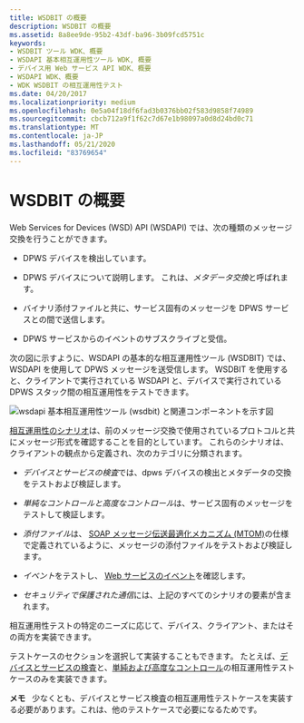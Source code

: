 ```yaml
---
title: WSDBIT の概要
description: WSDBIT の概要
ms.assetid: 8a8ee9de-95b2-43df-ba96-3b09fcd5751c
keywords:
- WSDBIT ツール WDK、概要
- WSDAPI 基本相互運用性ツール WDK, 概要
- デバイス用 Web サービス API WDK、概要
- WSDAPI WDK、概要
- WDK WSDBIT の相互運用性テスト
ms.date: 04/20/2017
ms.localizationpriority: medium
ms.openlocfilehash: 0e5a04f18df6fad3b0376bb02f583d9858f74989
ms.sourcegitcommit: cbcb712a9f1f62c7d67e1b98097a0d8d24bd0c71
ms.translationtype: MT
ms.contentlocale: ja-JP
ms.lasthandoff: 05/21/2020
ms.locfileid: "83769654"
---
```

# <a name="introduction-to-wsdbit"></a>WSDBIT の概要


Web Services for Devices (WSD) API (WSDAPI) では、次の種類のメッセージ交換を行うことができます。

-   DPWS デバイスを検出しています。

-   DPWS デバイスについて説明します。 これは、*メタデータ交換*と呼ばれます。

-   バイナリ添付ファイルと共に、サービス固有のメッセージを DPWS サービスとの間で送信します。

-   DPWS サービスからのイベントのサブスクライブと受信。

次の図に示すように、WSDAPI の基本的な相互運用性ツール (WSDBIT) では、WSDAPI を使用して DPWS メッセージを送受信します。 WSDBIT を使用すると、クライアントで実行されている WSDAPI と、デバイスで実行されている DPWS スタック間の相互運用性をテストできます。

![wsdapi 基本相互運用性ツール (wsdbit) と関連コンポーネントを示す図](images/wsdbit2.png)

[相互運用性のシナリオ](client-scenarios-for-wsdbit.md)は、前のメッセージ交換で使用されているプロトコルと共にメッセージ形式を確認することを目的としています。 これらのシナリオは、クライアントの観点から定義され、次のカテゴリに分類されます。

-   *デバイスとサービスの検査*では、dpws デバイスの検出とメタデータの交換をテストおよび検証します。

-   *単純なコントロールと高度なコントロール*は、サービス固有のメッセージをテストして検証します。

-   *添付ファイル*は、 [SOAP メッセージ伝送最適化メカニズム (MTOM)](https://www.w3.org/TR/2005/REC-soap12-mtom-20050125/)の仕様で定義されているように、メッセージの添付ファイルをテストおよび検証します。

-   *イベント*をテストし、 [Web サービスのイベント](https://docs.microsoft.com/previous-versions/ms951233(v=msdn.10))を確認します。

-   *セキュリティで保護された通信*には、上記のすべてのシナリオの要素が含まれます。

相互運用性テストの特定のニーズに応じて、デバイス、クライアント、またはその両方を実装できます。

テストケースのセクションを選択して実装することもできます。 たとえば、[デバイスとサービスの検査](device-and-service-inspection-scenarios.md)と、[単純および高度なコントロール](device-control-scenarios.md)の相互運用性テストケースのみを実装できます。

**メモ**   少なくとも、デバイスとサービス検査の相互運用性テストケースを実装する必要があります。これは、他のテストケースで必要になるためです。

 

 

 





